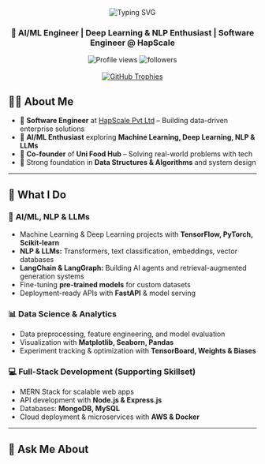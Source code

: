 <div align="center">
  <img src="https://readme-typing-svg.herokuapp.com?font=Fira+Code&size=30&duration=3000&pause=1000&color=2E9EF7&center=true&vCenter=true&width=650&lines=Hi+%F0%9F%91%8B%2C+I'm+Ayush+Singh;AI+%26+ML+Engineer;Deep+Learning+%26+NLP+Enthusiast;LangChain+%26+FastAPI+Developer;Problem+Solver+%26+Innovator" alt="Typing SVG" />
</div>
 
<h3 align="center">🤖 AI/ML Engineer | Deep Learning & NLP Enthusiast | Software Engineer @ HapScale</h3>

<div align="center">
  <img src="https://komarev.com/ghpvc/?username=ayusingh-54&label=Profile%20views&color=0e75b6&style=for-the-badge" alt="Profile views" />
  <img src="https://img.shields.io/github/followers/ayusingh-54?label=Followers&style=for-the-badge" alt="followers" />
</div>

<br/>

<div align="center">
  <a href="https://github.com/ryo-ma/github-profile-trophy">
    <img src="https://github-profile-trophy.vercel.app/?username=ayusingh-54&theme=algolia&column=7&margin-w=15&margin-h=15" alt="GitHub Trophies" />
  </a>
</div>

## 👨‍💻 About Me

- 🏢 **Software Engineer** at [HapScale Pvt Ltd](https://hapscale.com) – Building data-driven enterprise solutions  
- 🌟 **AI/ML Enthusiast** exploring **Machine Learning, Deep Learning, NLP & LLMs**  
- 💼 **Co-founder** of **Uni Food Hub** – Solving real-world problems with tech  
- 🧩 Strong foundation in **Data Structures & Algorithms** and system design  


---

## 🎯 What I Do

### 🤖 **AI/ML, NLP & LLMs**
- Machine Learning & Deep Learning projects with **TensorFlow, PyTorch, Scikit-learn**  
- **NLP & LLMs:** Transformers, text classification, embeddings, vector databases  
- **LangChain & LangGraph:** Building AI agents and retrieval-augmented generation systems  
- Fine-tuning **pre-trained models** for custom datasets  
- Deployment-ready APIs with **FastAPI** & model serving  

### 📊 **Data Science & Analytics**
- Data preprocessing, feature engineering, and model evaluation  
- Visualization with **Matplotlib, Seaborn, Pandas**  
- Experiment tracking & optimization with **TensorBoard, Weights & Biases**  

### 💻 **Full-Stack Development (Supporting Skillset)**
- MERN Stack for scalable web apps  
- API development with **Node.js & Express.js**  
- Databases: **MongoDB, MySQL**  
- Cloud deployment & microservices with **AWS & Docker**  

---

## 💬 Ask Me About
